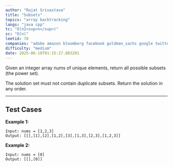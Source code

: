 ```yaml
---
author: "Rajat Srivastava"
title: "Subsets"
topics: "array backtracking"
langs: "java cpp"
tc: "O(n2<sup>n</sup>)"
sc: "O(n)"
leetid: 78
companies: "adobe amazon bloomberg facebook goldman_sachs google twitter"
difficulty: "medium"
date: 2025-06-18T01:15:27.883201
---
```


Given an integer array nums of unique elements, return all possible subsets (the power set).

The solution set must not contain duplicate subsets. Return the solution in any order.

---

## Test Cases

**Example 1:** 
```
Input: nums = [1,2,3]
Output: [[],[1],[2],[1,2],[3],[1,3],[2,3],[1,2,3]]
```

**Example 2:** 
```
Input: nums = [0]
Output: [[],[0]]
```